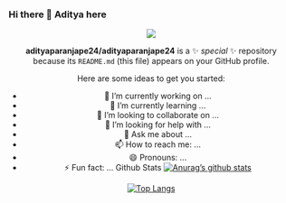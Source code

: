 ### Hi there 👋 Aditya here
<div id ="header" align = "center">
  <img src="https://media.giphy.com/media/qgQUggAC3Pfv687qPC/giphy.gif">


**adityaparanjape24/adityaparanjape24** is a ✨ _special_ ✨ repository because its `README.md` (this file) appears on your GitHub profile.

Here are some ideas to get you started:

- 🔭 I’m currently working on ...
- 🌱 I’m currently learning ...
- 👯 I’m looking to collaborate on ...
- 🤔 I’m looking for help with ...
- 💬 Ask me about ...
- 📫 How to reach me: ...
- 😄 Pronouns: ...
- ⚡ Fun fact: ...
Github Stats
[![Anurag’s github stats](https://github-readme-stats.vercel.app/api?username=adityaparanjape24)](https://github.com/adityaparanjape24)

[![Top Langs](https://github-readme-stats.vercel.app/api/top-langs/?username=adityaparanjape24&layout=compact)](https://github.com/paranjape24)



